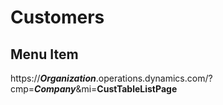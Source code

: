 # Customers

 

## Menu Item

https://***Organization***.operations.dynamics.com/?cmp=***Company***&mi=**CustTableListPage**